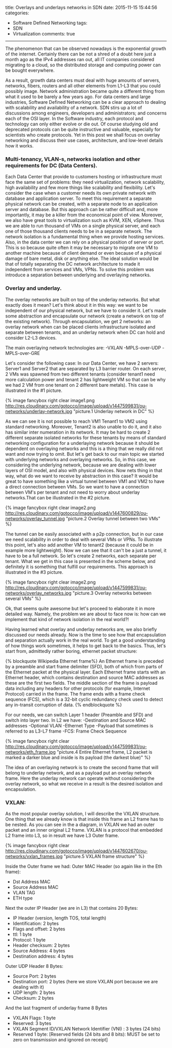 title: Overlays and underlays networks in SDN
date: 2015-11-15 15:44:56
categories:
- Software Defined Networking
tags:
- SDN
- Virtualization
comments: true
---
The phenomenon that can be observed nowadays is the exponential growth of the internet. Certainly there can be not a shred of a doubt here just a month ago as the IPv4 addresses ran out, all IT companies considered migrating to a cloud, so the distributed storage and computing power can be bought everywhere.
<!-- more -->
As a result, growth data centers must deal with huge amounts of servers, networks, fibers, routers and all other elements from L1-L3 that you could possibly image. Network administration became quite a different thing from what it used to be barely a few years ago.
For data centers and large industries, Software Defined Networking can be a clear approach to dealing with scalability and availability of a network. SDN stirs up a lot of discussions among engineers, developers and administrators; and concerns each of the OSI layer.
In the Software industry, each protocol and technology can only either evolve or die out. Of course studying old and deprecated protocols can be quite instructive and valuable, especially for scientists who create protocols. Yet in this post we shall focus on overlay networking and discuss their use cases, architecture, and low-level details how it works.

### Multi-tenancy, VLAN-s, networks isolation and other requirements for DC (Data Centers).

Each Data Center that provide to customers hosting or infrastructure  must face the same set of problems: they need virtualization, network scalability, high availability and few more things like scalability and flexibility.
Let's consider the case when a customer needs its own private network with database and application server. To meet this requirement a separate physical network can be created, with a separate node to an application server and database.
But this approach can be rather difficult and, more importantly, it may be a killer from the economical point of view.
Moreover, we also have great tools to virtualization such as KVM, XEN, vSphere. Thus we are able to run thousand of VMs on a single physical server, and each one of those thousand clients needs to be in a separate network.
The network isolation is a fundamental thing when we provide hosting services. Also, in the data center we can rely on a physical position of server or port. This is so because quite often it may be necessary to migrate one VM to another machine because of client demand or even because of a physical damage of bare metal, disk or anything else.
The ideal solution would be that of totally separating the DC network architecture to made it independent from services and VMs, VPNs. To solve this problem was introduce a separation between underlying and overlaying networks.

### Overlay and underlay.

The overlay networks are built on top of the underlay networks. But what exactly does it mean?
Let's think about it in this way: we want to be independent of our physical network, but we have to consider it. Let's made some abstraction and encapsulate our network (create a network on top of the existing network).
Through encapsulation, we get 2 networks: an overlay network when can be placed clients infrastructure isolated and separate between tenants, and an underlay network when DC can hold and consider L2-L3 devices.

The main overlaying network technologies are:
-VXLAN
-MPLS-over-UDP
-MPLS-over-GRE

Let's consider the following case:
In our Data Center, we have 2 servers: Server1 and Server2 that are separated by L3 barrier router.
On each server, 2 VMs was spawned from two different tenants (consider tenant1 need more calculation power and tenant 2 has lightweight VM so that can be why we had 2 VM from one tenant on 2 different bare metals).
This case is illustrated in the #1 picture.

{% image fancybox right clear image1.png http://res.cloudinary.com/gotocco/image/upload/v1447599831/ou-networks/underlay-network.jpg "picture.1 Underlay network in DC" %}

As we can see it is not possible to reach VM1 Tenant1 to VM2 using standard networking. Moreover, Tenant2 is also unable to do it, and it also has similar inter numeration in its network.
It may be hard to create 2 different separate isolated networks for these tenants by means of standard networking configuration for a underlaying network because it should be dependent on overlaying networks and this is a thing that we really did not want and now trying to omit.
But let's get back to our main topic we started with underlying networks and overlaying networks.
So, in this case, we considering the underlying network, because we are dealing with lower layers of OSI model, and also with physical devices.
Now nets thing in that way, what do we want to receive by abstraction in this case?
It would be great to have something like a virtual tunnel between VM1 and VM2 to have a direct connection between VMs.
So we want to have a connection between VM's per tenant and not need to worry about underlay networks.That can be illustrated in the #2 picture.

{% image fancybox right clear image2.png http://res.cloudinary.com/gotocco/image/upload/v1447600829/ou-networks/overlay_tunnel.jpg "picture.2 Overlay tunnel between two VMs" %}

The tunnel can be easily associated with a p2p connection, but in our case we need scalability in order to deal with several VMs or VPNs. To illustrate this point, let's also add another VM to tenant2 (because it could be in example more lightweight).
Now we can see that it can't be a just a tunnel, it have to be a full network.
So let's create 2 networks, each separate per tenant.
What we get in this case is presented in the scheme below, and definitely it is something that fulfill our requirements.
This approach is illustrated in the #3 picture.

{% image fancybox right clear image2.png http://res.cloudinary.com/gotocco/image/upload/v1447599831/ou-networks/overlay_networks.jpg "picture.3 Overlay networks between several VMs" %}

Ok, that seems quite awesome but let's proceed to elaborate it in more detailed way. Namely, the problem we are about to face now is: how can we implement that kind of network isolation in the real world?!

Having learned what overlay and underlay networks are, we also briefly discussed our needs already.
Now is the time to see how that encapsulation and separation actually work in the real world.
To get a good understanding of how things work sometimes, it helps to get back to the basics.
Thus, let's start from, admittedly rather boring, ethernet packet structure:

{% blockquote Wikipedia Ethernet frame%}
An Ethernet frame is preceded by a preamble and start frame delimiter (SFD), both of which from parts of the Ethernet packet at the physical layer. Each Ethernet frame starts with an Ethernet header, which contains destination and source MAC addresses as these are the first two fields. The middle section of the frame is payload data including any headers for other protocols (for example, Internet Protocol) carried in the frame. The frame ends with a frame check sequence (FCS), which is a 32-bit cyclic redundancy check used to detect any in-transit corruption of data.
{% endblockquote %}

For our needs, we can switch Layer 1 header (Preamble and SFD) and switch into layer two. In L2 we have:
-Destination and Source MAC addresses
-Optional VLAN
-Ethernet Type
-Payload that sometimes is referred to as L3-L7 frame
-FCS: Frame Check Sequence

{% image fancybox right clear http://res.cloudinary.com/gotocco/image/upload/v1447599831/ou-networks/eth_frame.jpg "picture.4 Entire Ethernet frame, L2 packet is marked a darker blue and inside is its payload (the darkest blue)" %}

The idea of an overlaying network is to create the second frame that will belong to underlay network, and as a payload put an overlay network frame.
Here the underlay network can operate without considering the overlay network, so what we receive in a result is the desired isolation and encapsulation.

### VXLAN:

As the most popular overlay solution, I will describe the VXLAN structure.
One thing that we already know is that inside this frame an L2 frame has to be nested.
As you can see in the a diagram, in VXLAN we had an outer packet and an inner original L2 frame.
VXLAN is a protocol that embedded L2 frame into L3, so in result we have L3 Outer frame.

{% image fancybox right clear http://res.cloudinary.com/gotocco/image/upload/v1447602670/ou-networks/vxlan_frames.jpg "picture.5 VXLAN frame structure" %}

Inside the Outer frame we had:
Outer MAC Header (so again like in the Eth frame):
- Dst Address MAC
- Source Address MAC
- VLAN TAG
- ETH type

Next the outer IP Header (we are in L3) that contains 20 Bytes:
- IP Header (version, length TOS, total length)
- Identification: 2 bytes
- Flags and offset: 2 bytes
- ttl: 1 byte
- Protocol: 1 byte
- Header checksum: 2 bytes
- Source Address: 4 bytes
- Destination address: 4 bytes

Outer UDP Header 8 Bytes:
- Source Port: 2 bytes
- Destination port: 2 bytes (here we store VXLAN port because we are dealing with it)
- UDP length: 2 bytes
- Checksum: 2 bytes

And the last fragment of underlay frame 8 Bytes
- VXLAN Flags: 1 byte
- Reserved: 3 bytes
- VXLAN Segment ID/VXLAN Network Identifier (VNI) : 3 bytes (24 bits)
- Reserved 1 byte:
[Reserved fields (24 bits and 8 bits): MUST be set to zero on transmission and ignored on receipt]
